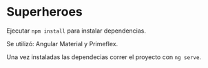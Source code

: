 # Superheroes
Ejecutar `npm install` para instalar dependencias.

Se utilizó: 
Angular Material y Primeflex.

Una vez instaladas las dependecias correr el proyecto con `ng serve`.
